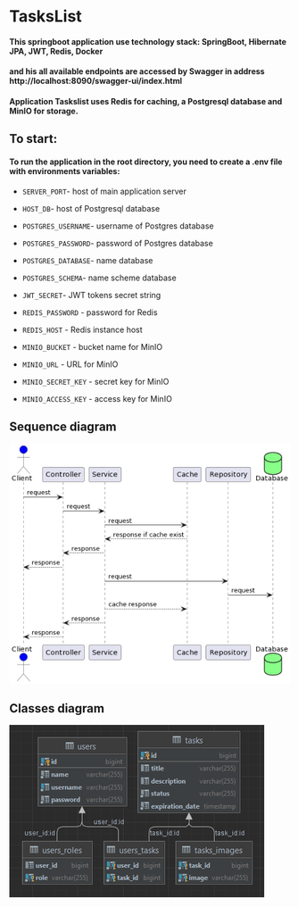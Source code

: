 # TasksList

#### This springboot application use technology stack: SpringBoot, Hibernate JPA, JWT, Redis, Docker

#### and his all available endpoints are accessed by Swagger in address http://localhost:8090/swagger-ui/index.html

#### Application Taskslist uses Redis for caching, a Postgresql database and MinIO for storage.

## To start:

#### To run the application in the root directory, you need to create a .env file with environments variables:

- `SERVER_PORT`- host of main application server
- `HOST_DB`- host of Postgresql database
- `POSTGRES_USERNAME`- username of Postgres database
- `POSTGRES_PASSWORD`- password of Postgres database
- `POSTGRES_DATABASE`- name database
- `POSTGRES_SCHEMA`- name scheme database
- `JWT_SECRET`- JWT tokens secret string

- `REDIS_PASSWORD` - password for Redis
- `REDIS_HOST` - Redis instance host

- `MINIO_BUCKET` - bucket name for MinIO
- `MINIO_URL` - URL for MinIO
- `MINIO_SECRET_KEY` - secret key for MinIO
- `MINIO_ACCESS_KEY` - access key for MinIO

## Sequence diagram

![Sequence diagram](docs/uml_sequence.png)

## Classes diagram

![Classes diagram](docs/diagramme_classes.png)
